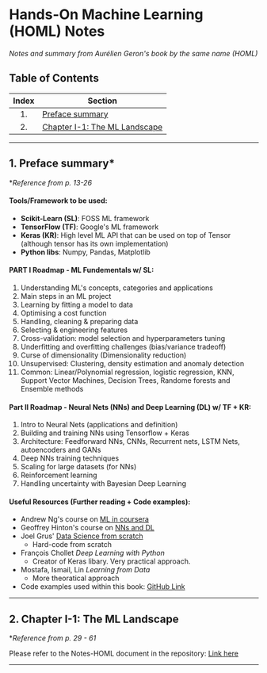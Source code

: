 # Hands-On Machine Learning (HOML) Notes
*Notes and summary from Aurélien Geron's book by the same name (HOML)*

## Table of Contents
| Index | Section                                |
|:-----:|----------------------------------------|
| 1.    | [Preface summary](#sec1)               |
| 2.    | [Chapter I-1: The ML Landscape](#sec2) |

---
## <a name="sec1"></a>1. Preface summary*
**Reference from p. 13-26*

#### Tools/Framework to be used:
* **Scikit-Learn (SL)**: FOSS ML framework
* **TensorFlow (TF)**: Google's ML framework
* **Keras (KR)**: High level ML API that can be used on top of Tensor (although tensor has its own implementation)
* **Python libs**: Numpy, Pandas, Matplotlib

#### PART I Roadmap - ML Fundementals w/ SL:
1. Understanding ML's concepts, categories and applications
2. Main steps in an ML project
3. Learning by fitting a model to data
4. Optimising a cost function
5. Handling, cleaning & preparing data
6. Selecting & engineering features
7. Cross-validation: model selection and hyperparameters tuning
8. Underfitting and overfitting challenges (bias/variance tradeoff)
9. Curse of dimensionality (Dimensionality reduction)
10. Unsupervised: Clustering, density estimation and anomaly detection
11. Common: Linear/Polynomial regression, logistic regression, KNN, Support Vector Machines, Decision Trees, Randome forests and Ensemble methods 

#### Part II Roadmap - Neural Nets (NNs) and Deep Learning (DL) w/ TF + KR:
1. Intro to Neural Nets (applications and definition)
2. Building and training NNs using Tensorflow + Keras
3. Architecture: Feedforward NNs, CNNs, Recurrent nets, LSTM Nets, autoencoders and GANs
4. Deep NNs training techniques
5. Scaling for large datasets (for NNs)
6. Reinforcement learning
7. Handling uncertainty with Bayesian Deep Learning

#### Useful Resources (Further reading + Code examples):
* Andrew Ng's course on [ML in coursera][1]
* Geoffrey Hinton's course on [NNs and DL][2]
* Joel Grus' [Data Science from scratch][3]
    * Hard-code from scratch
* François Chollet *Deep Learning with Python*
    * Creator of Keras libary. Very practical approach.
* Mostafa, Ismail, Lin *Learning from Data*
    * More theoratical approach
* Code examples used within this book: [GitHub Link][book-github]

---
## <a name="sec2"></a>2. Chapter I-1: The ML Landscape
**Reference from p. 29 - 61*

Please refer to the Notes-HOML document in the repository: [Link here][99]

---
[](Reference!------)  

[1]: https://www.coursera.org/learn/machine-learning/ "link"
[2]: https://www.coursera.org/course/neuralnets
[3]: http://shop.oreilly.com/product/0636920033400.do
[book-github]: https://github.com/ageron/handson-ml2 
[99]: www.notes-homl.com